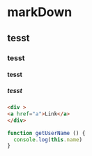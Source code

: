 # markDown
## tesst
### tesst
#### tesst
##### tesst
```html
<div >
<a href="a">Link</a>
</div>
```
```js
function getUserName () {
  console.log(this.name)
}
```
